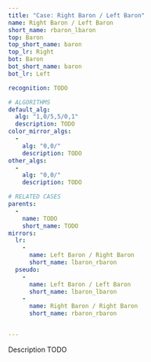 ```yaml
---
title: "Case: Right Baron / Left Baron"
name: Right Baron / Left Baron
short_name: rbaron_lbaron
top: Baron
top_short_name: baron
top_lr: Right
bot: Baron
bot_short_name: baron
bot_lr: Left

recognition: TODO

# ALGORITHMS
default_alg:
  alg: "1,0/5,5/0,1"
  description: TODO
color_mirror_algs:
  -
    alg: "0,0/"
    description: TODO
other_algs:
  -
    alg: "0,0/"
    description: TODO

# RELATED CASES
parents:
  -
    name: TODO
    short_name: TODO
mirrors:
  lr:
    -
      name: Left Baron / Right Baron
      short_name: lbaron_rbaron
  pseudo:
    -
      name: Left Baron / Left Baron
      short_name: lbaron_lbaron
    -
      name: Right Baron / Right Baron
      short_name: rbaron_rbaron


---
```


Description TODO

